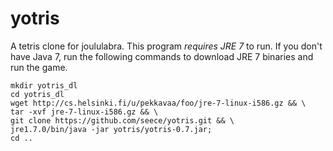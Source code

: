 yotris
======

A tetris clone for joululabra. This program *requires JRE 7* to run.
If you don't have Java 7, run the following commands to download JRE 7 binaries and run the game.

	mkdir yotris_dl
	cd yotris_dl
	wget http://cs.helsinki.fi/u/pekkavaa/foo/jre-7-linux-i586.gz && \
	tar -xvf jre-7-linux-i586.gz && \
	git clone https://github.com/seece/yotris.git && \
	jre1.7.0/bin/java -jar yotris/yotris-0.7.jar;
	cd ..


